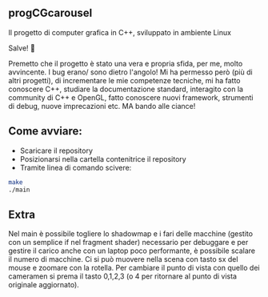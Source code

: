 ## progCGcarousel
Il progetto di computer grafica in C++, sviluppato in ambiente Linux

Salve! 👾

Premetto che il progetto è stato una vera e propria sfida, per me, molto avvincente. I bug erano/ sono dietro l'angolo! Mi ha permesso però (più di altri progetti), di incrementare le mie competenze tecniche, mi ha fatto conoscere C++, studiare la documentazione standard, interagito con la community di C++ e OpenGL, fatto conoscere nuovi framework, strumenti di debug, nuove imprecazioni etc. MA bando alle ciance!

## Come avviare:

 - Scaricare il repository
 - Posizionarsi nella cartella contenitrice il repository
 - Tramite linea di comando scivere:
```sh
make
./main
```
## Extra
Nel main è possibile togliere lo shadowmap e i fari delle macchine (gestito con un semplice if nel fragment shader) necessario per debuggare e per gestire il carico anche con un laptop poco performante, è possibile scalare il numero di macchine. 
Ci si può muovere nella scena con tasto sx del mouse e zoomare con la rotella. 
Per cambiare il punto di vista con quello dei cameramen si prema il tasto 0,1,2,3 (o 4 per ritornare al punto di vista originale aggiornato).
